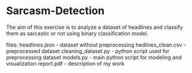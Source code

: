 # Sarcasm-Detection
The aim of this exercise is to analyze a dataset of headlines and classify them as sarcastic or not using binary classification model.

files:
headlines.json - dataset without preprocessing
hedlines_clean.csv - preprocessed dataset
cleaning_dataset.py - python script used for preprocessing dataset
models.py - main python script for modeling and visualization
report.pdf - description of my work
